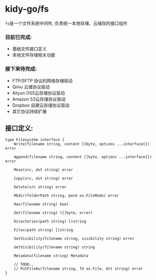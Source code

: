 # kidy-go/fs

`fs`是一个文件系统中间件, 负责统一本地存储、云储存的接口组件

### 目前已完成:
- 基础文件接口定义
- 本地文件存储相关功能

### 接下来待完成:
- FTP/SFTP 协议的网络存储驱动
- Qiniu 云储协议驱动
- Aliyun OSS云存储协议驱动
- Amazon S3云存储协议驱动
- Dropbox 自建云存储协议驱动
- 其它协议持续扩展

## 接口定义:

```golang
type Filesystem interface {
	Write(filename string, content []byte, options ...interface{}) error

	Append(filename string, content []byte, options ...interface{}) error

	Move(src, dst string) error

	Copy(src, dst string) error

	Delete(src string) error

	Mkdir(folderPath string, perm os.FileMode) error

	Has(filename string) bool

	Get(filename string) ([]byte, error)

	Directories(path string) []string

	Files(path string) []string

	SetVisibility(filename string, visibility string) error

	GetVisibility(filename string) string

	Metadata(filename string) Metadata

	// TODO..
	// PutFileAs(filename string, fd os.File, dst string) error
}
```
